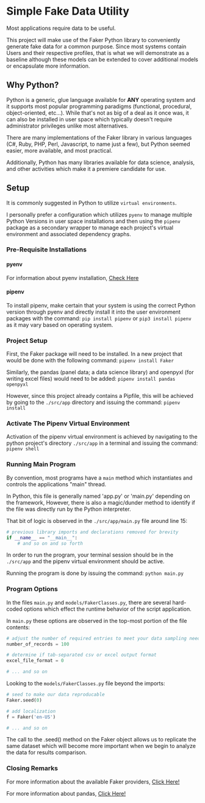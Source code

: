 # Simple Fake Data Utility

Most applications require data to be useful.

This project will make use of the Faker Python library to conveniently generate fake data for a common purpose. Since most systems contain Users and their respective profiles, that is what we will demonstrate as a baseline although these models can be extended to cover additional models or encapsulate more information.

## Why Python?

Python is a generic, glue language available for **ANY** operating system and it supports most popular programming paradigms (functional, procedural, object-oriented, etc...). While that's not as big of a deal as it once was, it can also be installed in user space which typically doesn't require administrator privileges unlike most alternatives.

There are many implementations of the Faker library in various languages (C#, Ruby, PHP, Perl, Javascript, to name just a few), but Python seemed easier, more available, and most practical.

Additionally, Python has many libraries available for data science, analysis, and other activities which make it a premiere candidate for use.

## Setup

It is commonly suggested in Python to utilize `virtual environments`. 

I personally prefer a configuration which utilizes `pyenv` to manage multiple Python Versions in user space installations and then using the `pipenv` package as a secondary wrapper to manage each project's virtual environment and associated dependency graphs.

### Pre-Requisite Installations

#### pyenv

For information about pyenv installation, [Check Here](https://github.com/pyenv/pyenv#installation)

#### pipenv

To install pipenv, make certain that your system is using the correct Python version through pyenv and directly install it into the user environment packages with the command: `pip install pipenv` or `pip3 install pipenv` as it may vary based on operating system.

### Project Setup

First, the Faker package will need to be installed. In a new project that would be done with the following command: `pipenv install Faker`

Similarly, the pandas (panel data; a data science library) and openpyxl (for writing excel files) would need to be added: `pipenv install pandas openpyxl`

However, since this project already contains a Pipfile, this will be achieved by going to the `./src/app` directory and issuing the command: `pipenv install`

### Activate The Pipenv Virtual Environment

Activation of the pipenv virtual environment is achieved by navigating to the python project's directory `./src/app` in a terminal and issuing the command: `pipenv shell`

### Running Main Program

By convention, most programs have a `main` method which instantiates and controls the applications "main" thread. 

In Python, this file is generally named 'app.py' or 'main.py' depending on the framework, However, there is also a magic/dunder method to identify if the file was directly run by the Python interpreter.

That bit of logic is observed in the `./src/app/main.py` file around line 15:

```python
# previous library imports and declarations removed for brevity
if __name__ == "__main__":
    # and so on and so forth
```

In order to run the program, your terminal session should be in the `./src/app` and the pipenv virtual environment should be active.

Running the program is done by issuing the command: `python main.py`

### Program Options

In the files `main.py` and `models/FakerClasses.py`, there are several hard-coded options which effect the runtime behavior of the script application.

In `main.py` these options are observed in the top-most portion of the file contents:

```python
# adjust the number of required entries to meet your data sampling needs
number_of_records = 100

# determine if tab-separated csv or excel output format
excel_file_format = 0

# ... and so on
```

Looking to the `models/FakerClasses.py` file beyond the imports:

```python
# seed to make our data reproducable
Faker.seed(0)

# add localization
f = Faker('en-US')

# ... and so on
```

The call to the .seed() method on the Faker object allows us to replicate the same dataset which will become more important when we begin to analyze the data for results comparison.


### Closing Remarks

For more information about the available Faker providers, [Click Here!](https://faker.readthedocs.io/en/master/providers.html)

For more information about pandas, [Click Here!](https://pandas.pydata.org/docs/)